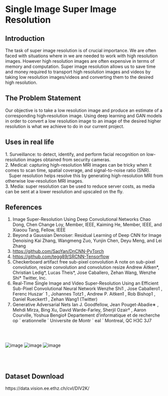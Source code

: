 <h1>Single Image Super Image Resolution</h1>


<h2>Introduction</h2>
The task of super image resolution is of crucial importance. We are often faced with situations where in we are needed to work with high resolution images. However high resolution images are often expensive in terms of memory and computation. Super image resolution allows us to save time and money required to transport high resolution images and videos by taking low resolution images/videos and converting them to the desired high resolution.


<h2>The Problem Statement</h2>
Our objective is to take a low resolution image and produce an estimate of a corresponding high‑resolution image.  Using deep learning and GAN models in order to convert a low resolution image to an image of the desired higher resolution is what we achieve to do in our current project. 


<h2>Uses in real life</h2>
1. Surveillance: to detect, identify, and perform facial recognition on low-resolution images obtained from security cameras. <br>
2. Medical: capturing high-resolution MRI images can be tricky when it comes to scan time, spatial coverage, and signal-to-noise ratio (SNR). &nbsp&nbsp&nbspSuper resolution helps resolve this by generating high-resolution MRI from otherwise low-resolution MRI images. <br>
3. Media: super resolution can be used to reduce server costs, as media can be sent at a lower resolution and upscaled on the fly.



<h2>References</h2>

1. Image Super-Resolution Using Deep Convolutional Networks Chao Dong, Chen Change Loy, Member, IEEE, Kaiming He, Member, IEEE, and Xiaoou Tang, Fellow, IEEE 
2. Beyond a Gaussian Denoiser: Residual Learning of Deep CNN for Image Denoising Kai Zhang, Wangmeng Zuo, Yunjin Chen, Deyu Meng, and Lei Zhang 
3. https://github.com/SaoYan/DnCNN-PyTorch 
4. https://github.com/tegg89/SRCNN-Tensorflow
5. Checkerboard artifact free sub-pixel convolution A note on sub-pixel convolution, resize convolution and convolution resize Andrew Aitken*, Christian Ledig*, Lucas Theis*, Jose Caballero, Zehan Wang, Wenzhe Shi* Twitter, Inc. 
6. Real-Time Single Image and Video Super-Resolution Using an Efficient Sub-Pixel Convolutional Neural Network Wenzhe Shi1 , Jose Caballero1 , Ferenc Huszar´ 1 , Johannes Totz1 , Andrew P. Aitken1 , Rob Bishop1 , Daniel Rueckert1 , Zehan Wang1 (Twitter)
7. Generative Adversarial Nets Ian J. Goodfellow, Jean Pouget-Abadie∗ , Mehdi Mirza, Bing Xu, David Warde-Farley, Sherjil Ozair† , Aaron Courville, Yoshua Bengio‡ Departement d’informatique et de recherche op ´ erationnelle ´ Universite de Montr ´ eal ´ Montreal, QC H3C 3J7 

<br><br>

![image](https://user-images.githubusercontent.com/88042019/164972456-a66a6030-343d-4b51-9101-916ca96e408a.png)
![image](https://user-images.githubusercontent.com/88042019/164972464-4a539aa4-ae37-4f14-9342-d90049eb38b0.png)
![image](https://user-images.githubusercontent.com/88042019/164972476-db66ca7d-65be-417a-aa6e-3b0412e51903.png)

<br><br>
<h2>Dataset Download</h2>
https://data.vision.ee.ethz.ch/cvl/DIV2K/
